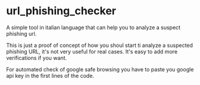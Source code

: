# url_phishing_checker
A simple tool in italian language that can help you to analyze a suspect phishing url.

This is just a proof of concept of how you shoul start ti analyze a suspected phishing URL, it's not very useful for real cases.
It's easy to add more verifications if you want.

For automated check of google safe browsing you have to paste you google api key in the first lines of the code.
